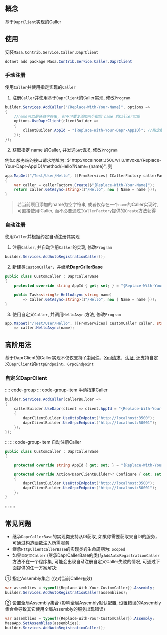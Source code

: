 ## 概念

基于`DaprClient`实现的Caller

## 使用

安装`Masa.Contrib.Service.Caller.DaprClient`

``` powershell
dotnet add package Masa.Contrib.Service.Caller.DaprClient
```

### 手动注册

使用`Caller`并使用指定实现的`Caller`

1. 注册`Caller`并使用基于`DaprClient`的Caller实现, 修改`Program`

```csharp
builder.Services.AddCaller("{Replace-With-Your-Name}", options =>
{
    //name可以是任意字符串, 但不可重复添加两个相同 name 的Caller实现
    options.UseDaprClient(clientBuilder =>
    {
        clientBuilder.AppId = "{Replace-With-Your-Dapr-AppID}"; //指定服务对应Sidecar的AppId
    });
});
```

2. 获取指定 name 的Caller, 并发送`Get`请求, 修改`Program`

例如: 服务端的接口请求地址为: $"http://localhost:3500/v1.0/invoke/{Replace-Your-Dapr-AppID}/method/Hello?Name={name}", 则

```csharp
app.MapGet("/Test/User/Hello", ([FromServices] ICallerFactory callerFactory, string name)
{
    var caller = callerFactory.Create($"{Replace-With-Your-Name}");
    return caller.GetAsync<string>($"/Hello", new { Name = name }));
}
```

> 若当前项目添加的name为空字符串, 或者仅存在一个`name`的Caller实现时, 可直接使用ICaller, 而不必要通过`ICallerFactory`提供的`Create`方法获得

### 自动注册

使用`Caller`并根据约定自动注册其实现

1. 注册`Caller`, 并自动注册`Caller`的实现, 修改`Program`

```csharp
builder.Services.AddAutoRegistrationCaller();
```

2. 新建类`CustomCaller`，并继承**DaprCallerBase**

```csharp
public class CustomCaller : DaprCallerBase
{
    protected override string AppId { get; set; } = "{Replace-With-Your-Dapr-AppID}";

    public Task<string?> HelloAsync(string name)
        => Caller.GetAsync<string>($"/Hello", new { Name = name }));
}
```

3. 使用自定义`Caller`, 并调用`HelloAsync`方法, 修改`Program`

```csharp
app.MapGet("/Test/User/Hello", ([FromServices] CustomCaller caller, string name)
    => caller.HelloAsync(name);
```

## 高阶用法

基于DaprClient的Caller实现不仅仅支持了[中间件](/framework/building-blocks/caller/overview#section-4e2d95f44ef6)、[Xml请求](/framework/building-blocks/caller/overview#xml683c5f0f)、[认证](/framework/building-blocks/caller/overview#section-8ba48bc1), 还支持自定义`DaprClient`的`HttpEndpoint`、`GrpcEndpoint`

### 自定义DaprClient

:::: code-group
::: code-group-item 手动指定Caller
```csharp
builder.Services.AddCaller(callerBuilder =>
{
    callerBuilder.UseDapr(client => client.AppId = "{Replace-With-Your-Dapr-AppID}", daprClientBuilder =>
    {
        daprClientBuilder.UseHttpEndpoint("http://localhost:3500");
        daprClientBuilder.UseGrpcEndpoint("http://localhost:50001");
    });
});
```
:::
::: code-group-item 自动注册Caller
```csharp
public class CustomCaller : DaprCallerBase
{

    protected override string AppId { get; set; } = "{Replace-With-Your-Dapr-AppID}";

    protected override Action<DaprClientBuilder>? Configure { get; set; } = daprClientBuilder =>
    {
        daprClientBuilder.UseHttpEndpoint("http://localhost:3500");
        daprClientBuilder.UseGrpcEndpoint("http://localhost:50001");
    };
}
```
:::
::::

## 常见问题

* 继承`DaprCallerBase`的实现类支持从DI获取, 如果你需要获取来自DI的服务，可通过构造函数注入所需服务
* 继承`HttpClientCallerBase`的实现类的生命周期为: `Scoped`
* 如果`自定义Caller` (继承DaprCallerBase的类)与`AddAutoRegistrationCaller`方法不在一个程序集, 可能会出现自动注册自定义Caller失败的情况, 可通过下面提供的任一方案解决:

① 指定Assembly集合 (仅对当前Caller有效)
```csharp
var assemblies = typeof({Replace-With-Your-CustomCaller}).Assembly;
builder.Services.AddAutoRegistrationCaller(assemblies);
```

② 设置全局Assembly集合 (影响全局Assembly默认配置, 设置错误的Assembly集合会导致其它使用全局Assembly的服务出现错误)

```csharp
var assemblies = typeof({Replace-With-Your-CustomCaller}).Assembly;
MasaApp.SetAssemblies(assemblies);
builder.Services.AddAutoRegistrationCaller();
```